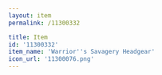 ```yaml
---
layout: item
permalink: /11300332

title: Item
id: '11300332'
item_name: 'Warrior''s Savagery Headgear'
icon_url: '11300076.png'
---
```

